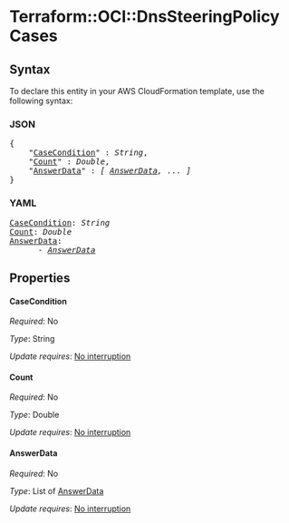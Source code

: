 # Terraform::OCI::DnsSteeringPolicy Cases

## Syntax

To declare this entity in your AWS CloudFormation template, use the following syntax:

### JSON

<pre>
{
    "<a href="#casecondition" title="CaseCondition">CaseCondition</a>" : <i>String</i>,
    "<a href="#count" title="Count">Count</a>" : <i>Double</i>,
    "<a href="#answerdata" title="AnswerData">AnswerData</a>" : <i>[ <a href="cases-answerdata.md">AnswerData</a>, ... ]</i>
}
</pre>

### YAML

<pre>
<a href="#casecondition" title="CaseCondition">CaseCondition</a>: <i>String</i>
<a href="#count" title="Count">Count</a>: <i>Double</i>
<a href="#answerdata" title="AnswerData">AnswerData</a>: <i>
      - <a href="cases-answerdata.md">AnswerData</a></i>
</pre>

## Properties

#### CaseCondition

_Required_: No

_Type_: String

_Update requires_: [No interruption](https://docs.aws.amazon.com/AWSCloudFormation/latest/UserGuide/using-cfn-updating-stacks-update-behaviors.html#update-no-interrupt)

#### Count

_Required_: No

_Type_: Double

_Update requires_: [No interruption](https://docs.aws.amazon.com/AWSCloudFormation/latest/UserGuide/using-cfn-updating-stacks-update-behaviors.html#update-no-interrupt)

#### AnswerData

_Required_: No

_Type_: List of <a href="cases-answerdata.md">AnswerData</a>

_Update requires_: [No interruption](https://docs.aws.amazon.com/AWSCloudFormation/latest/UserGuide/using-cfn-updating-stacks-update-behaviors.html#update-no-interrupt)

